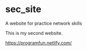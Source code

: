 # sec_site

A website for practice network skills

This is my second website.

<https://programfun.netlify.com/>










    